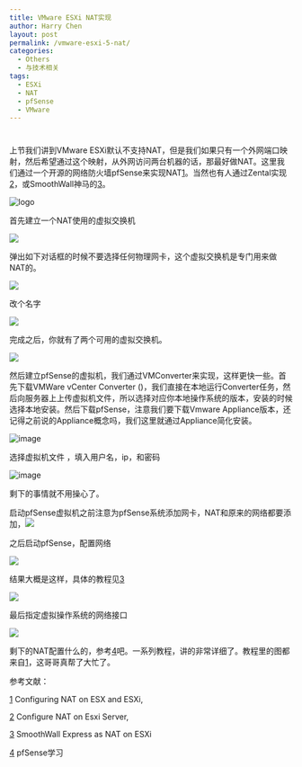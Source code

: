 ```yaml
---
title: VMware ESXi NAT实现
author: Harry Chen
layout: post
permalink: /vmware-esxi-5-nat/
categories:
  - Others
  - 与技术相关
tags:
  - ESXi
  - NAT
  - pfSense
  - VMware
---
```

# 

上节我们讲到VMware ESXi默认不支持NAT，但是我们如果只有一个外网端口映射，然后希望通过这个映射，从外网访问两台机器的话，那最好做NAT。这里我们通过一个开源的网络防火墙pfSense来实现NAT[1]。当然也有人通过Zental实现[2]，或SmoothWall神马的[3]。

![logo][1]

首先建立一个NAT使用的虚拟交换机

![][2]

弹出如下对话框的时候不要选择任何物理网卡，这个虚拟交换机是专门用来做NAT的。

![][3]

改个名字

![][4]

完成之后，你就有了两个可用的虚拟交换机。

![][5]

然后建立pfSense的虚拟机，我们通过VMConverter来实现，这样更快一些。首先下载VMWare vCenter Converter ()，我们直接在本地运行Converter任务，然后向服务器上上传虚拟机文件，所以选择对应你本地操作系统的版本，安装的时候选择本地安装。然后下载pfSense，注意我们要下载Vmware Appliance版本，还记得之前说的Appliance概念吗，我们这里就通过Appliance简化安装。

![image][6]

选择虚拟机文件 ，填入用户名，ip，和密码

![image][7]

剩下的事情就不用操心了。

启动pfSense虚拟机之前注意为pfSense系统添加网卡，NAT和原来的网络都要添加，![][8]

之后启动pfSense，配置网络

![][9]

结果大概是这样，具体的教程见[3]

![][10]

最后指定虚拟操作系统的网络接口

![][11]

剩下的NAT配置什么的，参考[4]吧。一系列教程，讲的非常详细了。教程里的图都来自[1]，这哥哥真帮了大忙了。

参考文献：

[1] Configuring NAT on ESX and ESXi,



[2] Configure NAT on Esxi Server,



[3] SmoothWall Express as NAT on ESXi



[4] pfSense学习



   [1]: http://www.roybit.com/wp-content/uploads/2011/11/logo_thumb.png (logo)
   [2]: http://blog.romant.net/wp-content/uploads/2010/07/Step2.png
   [3]: http://blog.romant.net/wp-content/uploads/2010/07/Step3_121.png
   [4]: http://blog.romant.net/wp-content/uploads/2010/07/Step3_13.png
   [5]: http://blog.romant.net/wp-content/uploads/2010/07/Step_last_summary_2.png
   [6]: http://www.roybit.com/wp-content/uploads/2011/11/image_thumb.png (image)
   [7]: http://www.roybit.com/wp-content/uploads/2011/11/image_thumb1.png (image)
   [8]: http://blog.romant.net/wp-content/uploads/2010/07/Step_last.png
   [9]: http://blog.romant.net/wp-content/uploads/2010/07/pfsense_config_2.png
   [10]: http://blog.romant.net/wp-content/uploads/2010/07/pfsense_summary.png
   [11]: http://blog.romant.net/wp-content/uploads/2010/07/client_network.png
